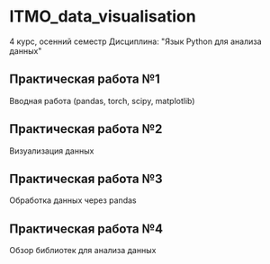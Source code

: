 # ITMO_data_visualisation

4 курс, осенний семестр
Дисциплина: "Язык Python для анализа данных"

## Практическая работа №1 

Вводная работа (pandas, torch, scipy, matplotlib)

## Практическая работа №2 

Визуализация данных

## Практическая работа №3

Обработка данных через pandas

## Практическая работа №4

Обзор библиотек для анализа данных
